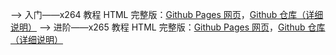 --> 入门——x264 教程 HTML 完整版：[Github Pages 网页](https://iavoe.github.io/x265-web-tutorial/HTML/index.html)，[Github 仓库（详细说明）](https://github.com/iAvoe/x265-web-tutorial)
--> 进阶——x265 教程 HTML 完整版：[Github Pages 网页](https://iavoe.github.io/x265-web-tutorial/HTML/index.html)，[Github 仓库（详细说明）](https://github.com/iAvoe/x265-web-tutorial)